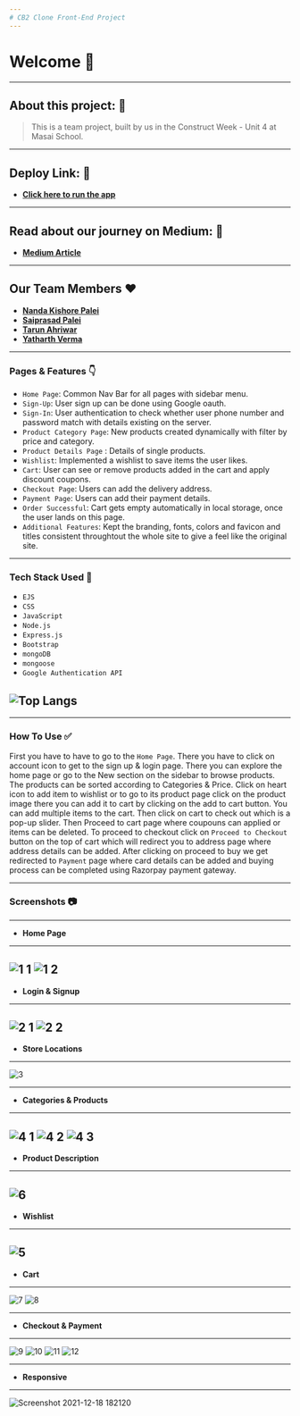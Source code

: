 ```yaml
---
# CB2 Clone Front-End Project
---
```


# Welcome 👋

---

## About this project: 🙌
> This is a team project, built by us in the Construct Week - Unit 4 at Masai School.

---

## Deploy Link: 🙌
- **[Click here to run the app](https://cb2-clone.herokuapp.com/)**

---

## Read about our journey on Medium: 🙌
- **[Medium Article](https://medium.com/@codertarun328/cb2-clone-with-backend-masai-school-32eeca406080)**

---
## Our Team Members ❤️

- **[Nanda Kishore Palei](https://github.com/Nandakishorpalei)**
- **[Saiprasad Palei](https://github.com/sai12348765patil)**
- **[Tarun Ahriwar](https://github.com/CoderTarun)**
- **[Yatharth Verma](https://github.com/yeti201)**

---

### Pages & Features 👇

- `Home Page`: Common Nav Bar for all pages with sidebar menu.
- `Sign-Up`: User sign up can be done using Google oauth.
- `Sign-In`: User authentication to check whether user phone number and password match with details existing on the server.
- `Product Category Page`: New products created dynamically with filter by price and category.
- `Product Details Page` : Details of single products.
- `Wishlist`: Implemented a wishlist to save items the user likes. 
- `Cart`: User can see or remove products added in the cart and apply discount coupons.
- `Checkout Page`: Users can add the delivery address.
- `Payment Page`: Users can add their payment details.
- `Order Successful`: Cart gets empty automatically in local storage, once the user lands on this page.
- `Additional Features`: Kept the branding, fonts, colors and favicon and titles consistent throughtout the whole site to give a feel like the original site.

---
### Tech Stack Used 🔧
- `EJS`
- `CSS`
- `JavaScript`
- `Node.js`
- `Express.js`
- `Bootstrap`
- `mongoDB`
-  `mongoose`
- `Google Authentication API`

![Top Langs](https://github-readme-stats.vercel.app/api/top-langs/?username=nandakishorpalei&hide=html&theme=tokyonight)
---

---

### How To Use ✅

First you have to have to go to the `Home Page`. There you have to click on account icon to get to the sign up & login page. There you can explore the home page or go to the New section on the sidebar to browse products. The products can be sorted according to Categories & Price. Click on heart icon to add item to wishlist or to go to its product page click on the product image there you can add it to cart by clicking on the add to cart button. You can add multiple items to the cart. Then click on cart to check out which is a pop-up slider. Then Proceed to cart page where coupouns can applied or items can be deleted. To proceed to checkout click on `Proceed to Checkout` button on the top of cart which will redirect you to address page where address details can be added. After clicking on proceed to buy we get redirected to `Payment` page where card details can be added and buying process can be completed using Razorpay payment gateway.

---

### Screenshots :camera:

---
- **Home Page**
---
![1 1](https://user-images.githubusercontent.com/54769381/146680631-5ffcb4d9-4f35-45c9-8da0-ceeb2508dcce.png)
![1 2](https://user-images.githubusercontent.com/54769381/146680634-ce4a5636-3def-4c18-b689-136145ce9416.png)
---
- **Login & Signup**
---
![2 1](https://user-images.githubusercontent.com/54769381/146680635-0f6a1ed6-28d5-4907-95f0-484f0d30bb78.png)
![2 2](https://user-images.githubusercontent.com/54769381/146680636-93bd7eb1-4fd5-4f86-b2c6-016ea67942a3.png)
---
- **Store Locations**
---
![3](https://user-images.githubusercontent.com/54769381/146680637-5f518884-d0b0-4c95-a4c8-b5eb68234cbf.png)

---
- **Categories & Products**
---
![4 1](https://user-images.githubusercontent.com/54769381/146680638-d59d44a7-4c5d-42bf-964f-191dcb25d1fb.png)
![4 2](https://user-images.githubusercontent.com/54769381/146680639-f4800df3-523d-46e9-b9ff-fcdda11c31f7.png)
![4 3](https://user-images.githubusercontent.com/54769381/146680641-1ca3e9ac-67b2-4009-b993-7bd131833421.png)
---
- **Product Description**
---
![6](https://user-images.githubusercontent.com/54769381/146680646-8db292b2-c311-43c7-8f30-5e0c94623ae5.png)
---
- **Wishlist**
---
![5](https://user-images.githubusercontent.com/54769381/146680644-262357bf-ed90-4a18-a72a-d14a11f7af0b.png)
---
- **Cart**
---
![7](https://user-images.githubusercontent.com/54769381/146680648-d9faa708-6fdf-4a34-85b8-dbaec4df7400.png)
![8](https://user-images.githubusercontent.com/54769381/146680650-07dd9276-6da8-4716-bddb-67b1d0cd4c27.png)

---
- **Checkout & Payment**
---
![9](https://user-images.githubusercontent.com/54769381/146680651-0caf7ad5-3e82-488a-a6f0-408bc6084138.png)
![10](https://user-images.githubusercontent.com/54769381/150469668-92d6f163-5578-4ec1-97f1-3cf7c6351b79.png)
![11](https://user-images.githubusercontent.com/54769381/150469671-42a257bc-67f2-4f22-84a4-36f27cdd22d2.png)
![12](https://user-images.githubusercontent.com/54769381/146680653-3918aed2-7131-4dc1-a728-11fc72f1f96f.png)

---
- **Responsive**
---
![Screenshot 2021-12-18 182120](https://user-images.githubusercontent.com/54769381/146680666-949dd6b4-fcd9-4c8e-8920-027ad9ddb606.png)


